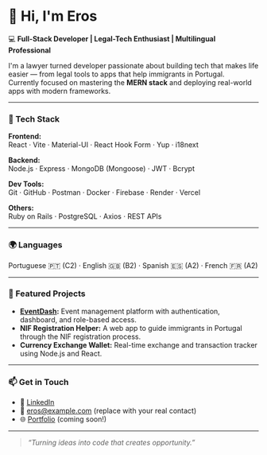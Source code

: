 # 👋 Hi, I'm Eros

💻 **Full-Stack Developer | Legal-Tech Enthusiast | Multilingual Professional**

I'm a lawyer turned developer passionate about building tech that makes life easier — from legal tools to apps that help immigrants in Portugal.  
Currently focused on mastering the **MERN stack** and deploying real-world apps with modern frameworks.

---

### 🧠 Tech Stack

**Frontend:**  
React · Vite · Material-UI · React Hook Form · Yup · i18next  

**Backend:**  
Node.js · Express · MongoDB (Mongoose) · JWT · Bcrypt  

**Dev Tools:**  
Git · GitHub · Postman · Docker · Firebase · Render · Vercel  

**Others:**  
Ruby on Rails · PostgreSQL · Axios · REST APIs  

---

### 🌍 Languages
Portuguese 🇵🇹 (C2) · English 🇬🇧 (B2) · Spanish 🇪🇸 (A2) · French 🇫🇷 (A2)

---

### 🚀 Featured Projects

- **[EventDash](https://github.com/Emls-93/EventDash):** Event management platform with authentication, dashboard, and role-based access.  
- **NIF Registration Helper:** A web app to guide immigrants in Portugal through the NIF registration process.  
- **Currency Exchange Wallet:** Real-time exchange and transaction tracker using Node.js and React.

---

### 📫 Get in Touch
- 💼 [LinkedIn](#)  
- 📧 eros@example.com (replace with your real contact)  
- 🌐 [Portfolio](#) (coming soon!)

---

> _“Turning ideas into code that creates opportunity.”_
